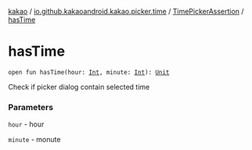 [kakao](../../index.md) / [io.github.kakaoandroid.kakao.picker.time](../index.md) / [TimePickerAssertion](index.md) / [hasTime](./has-time.md)

# hasTime

`open fun hasTime(hour: `[`Int`](https://kotlinlang.org/api/latest/jvm/stdlib/kotlin/-int/index.html)`, minute: `[`Int`](https://kotlinlang.org/api/latest/jvm/stdlib/kotlin/-int/index.html)`): `[`Unit`](https://kotlinlang.org/api/latest/jvm/stdlib/kotlin/-unit/index.html)

Check if picker dialog contain selected time

### Parameters

`hour` - hour

`minute` - monute